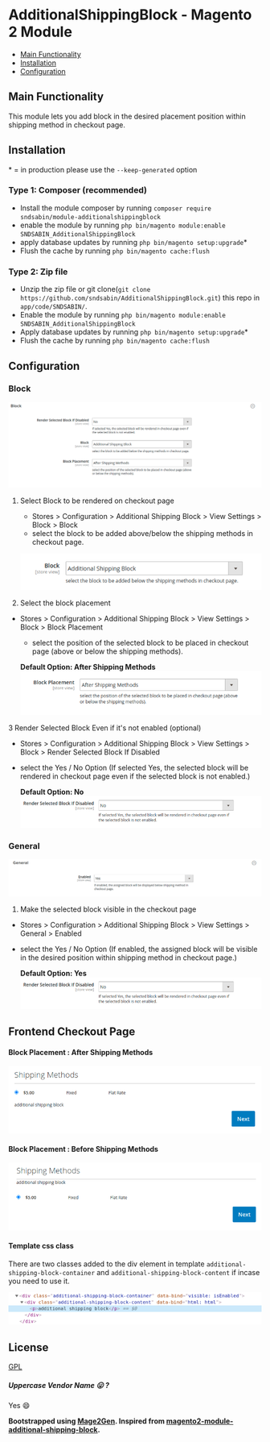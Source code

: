 # AdditionalShippingBlock - Magento 2 Module

 - [Main Functionality](#main-functionality)
 - [Installation](#installation)
 - [Configuration](#configuration)


## Main Functionality
This module lets you add block in the desired placement position within shipping method in checkout page.

## Installation
\* = in production please use the `--keep-generated` option

### Type 1: Composer (recommended)

 - Install the module composer by running `composer require sndsabin/module-additionalshippingblock`
 - enable the module by running `php bin/magento module:enable SNDSABIN_AdditionalShippingBlock`
 - apply database updates by running `php bin/magento setup:upgrade`\*
 - Flush the cache by running `php bin/magento cache:flush`

### Type 2: Zip file

 - Unzip the zip file or git clone(```git clone https://github.com/sndsabin/AdditionalShippingBlock.git```) this repo in `app/code/SNDSABIN/`.
 - Enable the module by running `php bin/magento module:enable SNDSABIN_AdditionalShippingBlock`
 - Apply database updates by running `php bin/magento setup:upgrade`\*
 - Flush the cache by running `php bin/magento cache:flush`


## Configuration

### Block

![Overall block group configuration](docs/images/block.png)

 1. Select Block to be rendered on checkout page
     - Stores > Configuration > Additional Shipping Block > View Settings > Block > Block
     - select the block to be added above/below the shipping methods in checkout page.
    
    ![Select block to be rendered](docs/images/select-block.png)
    
 2. Select the block placement
  - Stores > Configuration > Additional Shipping Block > View Settings > Block > Block Placement
     - select the position of the selected block to be placed in checkout page (above or below the shipping methods).
    
    **Default Option: After Shipping Methods**
    ![Block placement](docs/images/block-placement.png)
   
 3  Render Selected Block Even if it's not enabled (optional)
  - Stores > Configuration > Additional Shipping Block > View Settings > Block > Render Selected Block If Disabled
  - select the Yes / No Option (If selected Yes, the selected block will be rendered in checkout page even if the selected block is not enabled.)
  
    **Default Option: No**
    ![Render selected block if it's not enabled](docs/images/render-block-if-disabled.png)
  
### General

![Overall block group configuration](docs/images/general.png)

1. Make the selected block visible in the checkout page
  - Stores > Configuration > Additional Shipping Block > View Settings > General > Enabled
  - select the Yes / No Option (If enabled, the assigned block will be visible in the desired position within shipping method in checkout page.)

    **Default Option: Yes**
    ![Make the selected block visible in checkout page](docs/images/render-block-if-disabled.png)

## Frontend Checkout Page

#### Block Placement : After Shipping Methods
![Block placement after the shipping method selected](docs/images/after-the-shipping-method.png)

#### Block Placement : Before Shipping Methods
![Block placement before the shipping method selected](docs/images/before-the-shipping-method.png)

#### Template css class
There are two classes added to the div element in template ```additional-shipping-block-container``` and ```additional-shipping-block-content``` if incase you need to use it.

![Template css class](docs/images/template-css-classes.png)

## License
[GPL](LICENSE)

##### Uppercase Vendor Name 😛 ?
Yes 😄

**Bootstrapped using [Mage2Gen](https://mage2gen.com). Inspired from [magento2-module-additional-shipping-block](https://github.com/sohelrana09/magento2-module-additional-shipping-block).**
